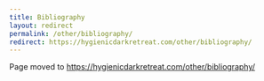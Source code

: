 ```yaml
---
title: Bibliography
layout: redirect
permalink: /other/bibliography/
redirect: https://hygienicdarkretreat.com/other/bibliography/
---
```


Page moved to <https://hygienicdarkretreat.com/other/bibliography/>

